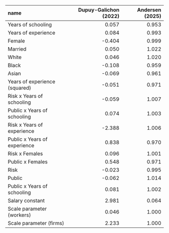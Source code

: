 | name                          |   Dupuy-Galichon (2022) |   Andersen (2025) |
|:------------------------------|------------------------:|------------------:|
| Years of schooling            |                   0.057 |             0.953 |
| Years of experience           |                   0.084 |             0.993 |
| Female                        |                  -0.404 |             0.999 |
| Married                       |                   0.050 |             1.022 |
| White                         |                   0.046 |             1.020 |
| Black                         |                  -0.108 |             0.959 |
| Asian                         |                  -0.069 |             0.961 |
| Years of experience (squared) |                  -0.051 |             0.971 |
| Risk x Years of schooling     |                  -0.059 |             1.007 |
| Public x Years of schooling   |                   0.074 |             1.003 |
| Risk x Years of experience    |                  -2.388 |             1.006 |
| Public x Years of experience  |                   0.838 |             0.970 |
| Risk x Females                |                   0.096 |             1.001 |
| Public x Females              |                   0.548 |             0.971 |
| Risk                          |                  -0.023 |             0.995 |
| Public                        |                  -0.062 |             1.014 |
| Public x Years of schooling   |                   0.081 |             1.002 |
| Salary constant               |                   2.981 |             0.064 |
| Scale parameter (workers)     |                   0.046 |             1.000 |
| Scale parameter (firms)       |                   2.233 |             1.000 |